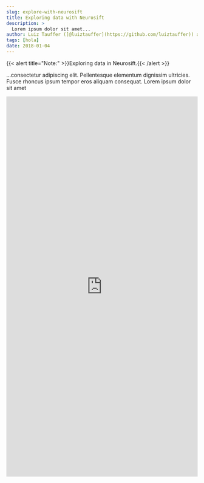 ```yaml
---
slug: explore-with-neurosift
title: Exploring data with Neurosift
description: >
  Lorem ipsum dolor sit amet...
author: Luiz Tauffer ([@luiztauffer](https://github.com/luiztauffer)) and Ben Dichter ([@bendichter](https://github.com/bendichter))
tags: [hola]
date: 2018-01-04
---
```



{{< alert title="Note:" >}}Exploring data in Neurosift.{{< /alert >}}


...consectetur adipiscing elit. Pellentesque elementum dignissim ultricies. Fusce rhoncus ipsum tempor eros aliquam consequat. Lorem ipsum dolor sit amet


<iframe
    width="100%"
    height="1000"
    src="https://neurosift.app/?p=/nwb&url=https://api.dandiarchive.org/api/assets/352ad11b-bd4a-4303-8d8a-0794c75f94f9/download/&dandisetId=001130&dandisetVersion=draft&tab=neurodata-items:neurodata-item:/processing/behavior/Elongation|TimeSeries@neurodata-item:/processing/ecephys/LFP/ElectricalSeries|ElectricalSeries&tab-time=8876.828808537992,8998.560665232524,undefined"
    title="YouTube video player"
    frameborder="0"
    allow="accelerometer; autoplay; clipboard-write; encrypted-media; gyroscope; picture-in-picture; web-share" referrerpolicy="strict-origin-when-cross-origin"
    allowfullscreen>
</iframe>

